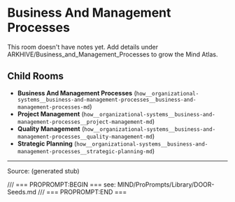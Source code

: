 # Business And Management Processes

This room doesn't have notes yet. Add details under ARKHIVE/Business_and_Management_Processes to grow the Mind Atlas.

## Child Rooms
- **Business And Management Processes** (`how__organizational-systems__business-and-management-processes__business-and-management-processes-md`)
- **Project Management** (`how__organizational-systems__business-and-management-processes__project-management-md`)
- **Quality Management** (`how__organizational-systems__business-and-management-processes__quality-management-md`)
- **Strategic Planning** (`how__organizational-systems__business-and-management-processes__strategic-planning-md`)

---
Source: (generated stub)

/// === PROPROMPT:BEGIN ===
see: MIND/ProPrompts/Library/DOOR-Seeds.md
/// === PROPROMPT:END ===
